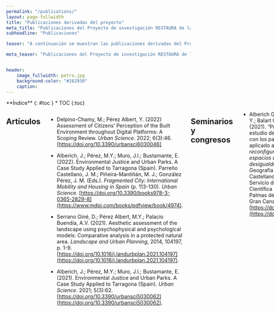 ```yaml
---
permalink: "/publications/"
layout: page-fullwidth
title: "Publicaciones derivadas del proyecto"
meta_title: "Publicaciones del Proyecto de investigación RESTAURA de la Universitat Rovira i Virgili (URV). Investigadora principal (IP): Maria Yolanda Pérez Albert. Publicacions del Projecte d'investigació RESTAURA de la Universitat Rovira i Virgili (URV)."
subheadline: "Publicaciones"

teaser: "A continuación se muestran las publicaciones derivadas del Proyecto RESTAURA, organizadas por categorias."

meta_teaser: "Publicaciones del Proyecto de investigación RESTAURA de la Universitat Rovira i Virgili (URV). Investigadora principal (IP): Maria Yolanda Pérez Albert. Publicacions del Projecte d'investigació RESTAURA de la Universitat Rovira i Virgili (URV)."


header:
    image_fullwidth: petro.jpg
    background-color: "#262930"
    caption: 
---
```


<!--more-->

<div class="row">
<div class="medium-4 medium-push-8 columns" markdown="1">
<div class="panel radius" markdown="1">
**Índice**
{: #toc }
*  TOC
{:toc}
</div>
</div><!-- /.medium-4.columns -->



<div class="medium-8 medium-pull-4 columns" markdown="1">


## Artículos

- Delpino-Chamy, M.; Pérez Albert, Y. (2022) Assessment of Citizens’ Perception of the Built Environment throughout Digital Platforms: A Scoping Review. *Urban Science*. 2022; 6(3):46. [https://doi.org/10.3390/urbansci6030046]
    
- Alberich, J.; Pérez, M.Y.; Muro, J.I.; Bustamante, E. (2022). Environmental Justice and Urban Parks. A Case Study Applied to Tarragona (Spain). Parreño Castellano, J. M.; Piñeira-Mantiñán, M. J.; González Pérez, J. M. (Eds.). *Fragmented City: International Mobility and Housing in Spain* (p. 113-130). *Urban Science*. [https://doi.org/10.3390/books978-3-0365-2829-8](https://www.mdpi.com/books/pdfview/book/4974).

- Serrano Giné, D.; Pérez Albert, M.Y.; Palacio Buendía, A.V. (2021). Aesthetic assessment of the landscape using psychophysical and psychological models: Comparative analysis in a protected natural area. *Landscape and Urban Planning*, 2014, 104197, p. 1-9. [https://doi.org/10.1016/j.landurbplan.2021.104197](https://doi.org/10.1016/j.landurbplan.2021.104197).
    
- Alberich, J.; Pérez, M.Y.; Muro, J.I.; Bustamante, E. (2021). Environmental Justice and Urban Parks. A Case Study Applied to Tarragona (Spain). *Urban Science*. 2021; 5(3):62. [https://doi.org/10.3390/urbansci5030062](https://doi.org/10.3390/urbansci5030062).



## Seminarios y congresos
    
- Alberich González, J.; Pérez Albert, M. Y.; Balart Casas, A.; Muro Morales, J. I. (2021). “Propuesta metodológica para el estudio de la justicia espacial en relación con los parques urbanos. Un caso aplicado a Tarragona” en: *La reconfiguración capitalista de los espacios urbanos: transformaciones y desigualdades*, XV Coloquio de Geografía Urbana. Editores: Parreño Castellano, J. M. y Moreno Medina, C. J. Servicio de Publicaciones y Difusión Científica de la Universidad de Las Palmas de Gran Canaria, Las Palmas de Gran Canaria, p. 167-184. [https://doi.org/10.20420/1642.2021.383](https://doi.org/10.20420/1642.2021.383) 





</div><!-- /.medium-8.columns -->
</div><!-- /.row -->

